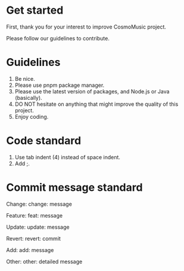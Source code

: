 # Get started

First, thank you for your interest to improve CosmoMusic project.

Please follow our guidelines to contribute.

# Guidelines

1. Be nice.
2. Please use pnpm package manager.
3. Please use the latest version of packages, and Node.js or Java (basically).
4. DO NOT hesitate on anything that might improve the quality of this project.
5. Enjoy coding.

# Code standard
1. Use tab indent (4) instead of space indent.
2. Add ;.

# Commit message standard
Change: change: message

Feature: feat: message

Update: update: message

Revert: revert: commit

Add: add: message

Other: other: detailed message

